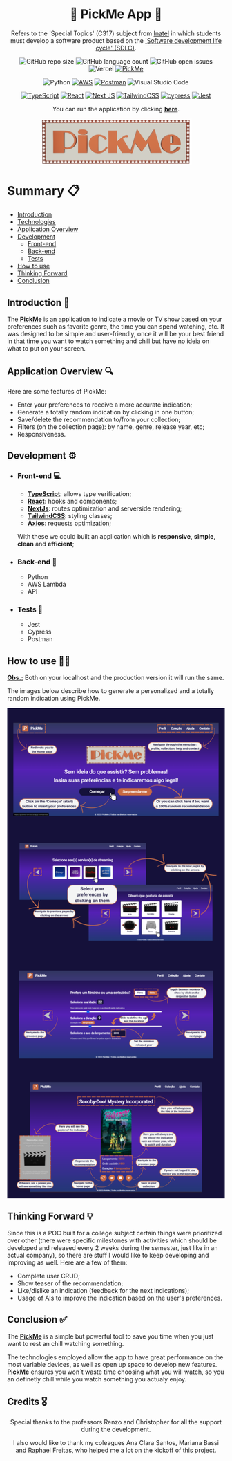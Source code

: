 <h1 align="center">🚧 PickMe App 🚧</h1>

<p align="center">Refers to the 'Special Topics' (C317) subject from <a href='https://inatel.br/'>Inatel</a> in which students must develop a software product based on the <a href='https://www.servicenow.com/products/devops/what-is-sdlc.html'>'Software development life cycle' (SDLC)</a>.</p>

<div id='technology' align="center">

![GitHub repo size](https://img.shields.io/github/repo-size/jvoliveirag/C317)
![GitHub language count](https://img.shields.io/github/languages/count/jvoliveirag/C317)
![GitHub open issues](https://img.shields.io/github/issues/jvoliveirag/C317)
![Vercel](https://vercelbadge.vercel.app/api/jvoliveirag/C317)
[![PickMe](https://img.shields.io/endpoint?url=https://cloud.cypress.io/badge/detailed/gvyg3t&style=flat&logo=cypress)](https://cloud.cypress.io/projects/gvyg3t/runs)

![Python](https://img.shields.io/badge/python-3670A0?style=for-the-badge&logo=python&logoColor=ffdd54)
<a href='#aws'>![AWS](https://img.shields.io/badge/AWS-%23FF9900.svg?style=for-the-badge&logo=amazon-aws&logoColor=white)</a>
<a href='#postman'>![Postman](https://img.shields.io/badge/Postman-FF6C37?style=for-the-badge&logo=postman&logoColor=white)</a>
![Visual Studio Code](https://img.shields.io/badge/Visual%20Studio%20Code-0078d7.svg?style=for-the-badge&logo=visual-studio-code&logoColor=white)

<a href='#TS'>![TypeScript](https://img.shields.io/badge/typescript-%23007ACC.svg?style=for-the-badge&logo=typescript&logoColor=white)</a>
<a href='#react'>![React](https://img.shields.io/badge/react-%2320232a.svg?style=for-the-badge&logo=react&logoColor=%2361DAFB)</a>
<a href='#next'>![Next JS](https://img.shields.io/badge/Next-black?style=for-the-badge&logo=next.js&logoColor=white)</a>
<a href='#tailwind'>![TailwindCSS](https://img.shields.io/badge/tailwindcss-%2338B2AC.svg?style=for-the-badge&logo=tailwind-css&logoColor=white)</a>
<a href='#cypress'>![cypress](https://img.shields.io/badge/-cypress-%23E5E5E5?style=for-the-badge&logo=cypress&logoColor=058a5e)</a>
<a href='#jest'>![Jest](https://img.shields.io/badge/-jest-%23C21325?style=for-the-badge&logo=jest&logoColor=white)</a>

You can run the application by clicking <b><u><a href='https://pickme-vert.vercel.app/'>here</a></u></b>.

<img align='center' src="./frontend/src/assets/logo.png" width="350">

</div>

<div>
<h1> Summary 📋</h1>

- <a href="#intro">Introduction</a>
- <a href="#technology">Technologies</a>
- <a href='#app'>Application Overview</a>
- <a href='#dev'>Development</a>
  - <a href='#front'>Front-end</a>
  - <a href='#back'>Back-end</a>
  - <a href='#tests'>Tests</a>
- <a href='#howto'>How to use</a>
- <a href='#future'>Thinking Forward</a>
- <a href="#concl">Conclusion</a>
</div>

<h2 id="intro" align="left">Introduction 📌</h2>
The <u><b>PickMe</b></u> is an application to indicate a movie or TV show based on your preferences such as favorite genre, the time you can spend watching, etc. It was designed to be simple and user-friendly, once it will be your best friend in that time you want to watch something and chill but have no ideia on what to put on your screen.

<h2 id="app" align="left">Application Overview 🔍</h2>

Here are some features of PickMe:

- Enter your preferences to receive a more accurate indication;
- Generate a totally random indication by clicking in one button;
- Save/delete the recommendation to/from your collection;
- Filters (on the collection page): by name, genre, release year, etc;
- Responsiveness.

<h2 id="dev" align="left">Development ⚙️</h2>

- <h3 id="front" align="left">Front-end 💻</h3>

  - <a id='TS'><b><u>TypeScript</u></b>: allows type verification;</a>
  - <a id='react'><b><u>React</u></b>: hooks and components;</a>
  - <a id='next'><b><u>NextJs</u></b>: routes optimization and serverside rendering;</a>
  - <a id='tailwind'><b><u>TailwindCSS</u></b>: styling classes;</a>
  - <b><u>Axios</u></b>: requests optimization;

  With these we could built an application which is <b>responsive</b>, <b>simple</b>, <b>clean</b> and <b>efficient</b>;

- <h3 id="back" align="left">Back-end 🧮</h3>

  - <a>Python</a>
  - <a>AWS Lambda</a>
  - <a>API</a>

- <h3 id='tests' align='left'>Tests 🧪</h3>

  - <a id='jest'>Jest</a>
  - <a id='cypress'>Cypress</a>
  - <a id='postman'>Postman</a>

<h2 id='howto' align='left'>How to use 👨‍💻</h2>

<b><u>Obs.:</u></b> Both on your localhost and the production version it will run the same.

The images below describe how to generate a personalized and a totally random indication using PickMe.

<img align='center' src="./docs/images/home.png">
<img align='center' src="./docs/images/pref-plat.png">
<img align='center' src="./docs/images/filters.png">
<img align='center' src="./docs/images/recommendation.png">

<h2 id="future" align="left">Thinking Forward 💡</h2>
Since this is a POC built for a college subject certain things were prioritized over other (there were specific milestones with activities which should be developed and released every 2 weeks during the semester, just like in an actual company), so there are stuff I would like to keep developing and improving as well. Here are a few of them:
    
 - Complete user CRUD;
 - Show teaser of the recommendation;
 - Like/dislike an indication (feedback for the next indications);
 - Usage of AIs to improve the indication based on the user's preferences.

<h2 id="concl" align="left">Conclusion ✅</h2>
The <u><b>PickMe</b></u> is a simple but powerful tool to save you time when you just want to rest an chill watching something.

The technologies employed allow the app to have great performance on the most variable devices, as well as open up space to develop new features. <u><b>PickMe</b></u> ensures you won´t waste time choosing what you will watch, so you an definetly chill while you watch something you actualy enjoy.

<h2 id="credits" align="left">Credits 🎖️</h2>
<p align='center'>
Special thanks to the professors Renzo and Christopher for all the support during the development.</p>
<p align='center'>
I also would like to thank my coleagues Ana Clara Santos, Mariana Bassi and Raphael Freitas, who helped me a lot on the kickoff of this project.
</p>
